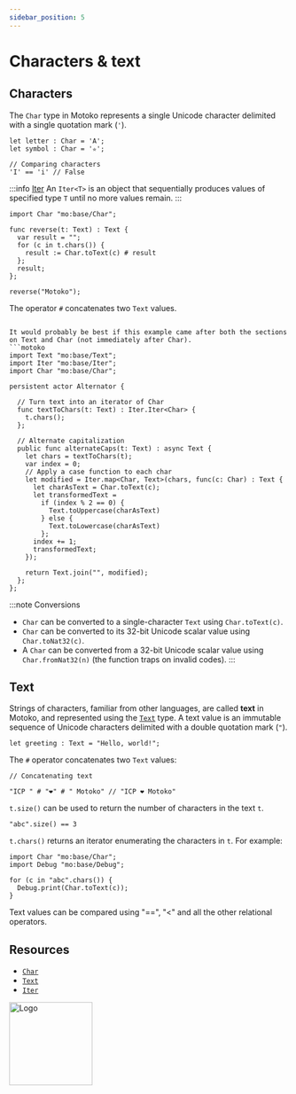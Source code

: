 ```yaml
---
sidebar_position: 5
---
```


# Characters & text

## Characters

The `Char` type in Motoko represents a single Unicode character delimited with a single quotation mark (`'`).

```motoko
let letter : Char = 'A';
let symbol : Char = '✮';

// Comparing characters
'I' == 'i' // False
```


:::info [Iter](https://internetcomputer.org/docs/motoko/base/Iter)
An `Iter<T>` is an object that sequentially produces values of specified type `T` until no more values remain.
:::
``` motoko
import Char "mo:base/Char";

func reverse(t: Text) : Text {
  var result = "";
  for (c in t.chars()) {
    result := Char.toText(c) # result
  };
  result;
};

reverse("Motoko");
```
The operator `#` concatenates two `Text` values.

```

It would probably be best if this example came after both the sections on Text and Char (not immediately after Char).
```motoko
import Text "mo:base/Text";
import Iter "mo:base/Iter";
import Char "mo:base/Char";

persistent actor Alternator {

  // Turn text into an iterator of Char
  func textToChars(t: Text) : Iter.Iter<Char> {
    t.chars();
  };

  // Alternate capitalization
  public func alternateCaps(t: Text) : async Text {
    let chars = textToChars(t);
    var index = 0;
    // Apply a case function to each char
    let modified = Iter.map<Char, Text>(chars, func(c: Char) : Text {
      let charAsText = Char.toText(c);
      let transformedText = 
        if (index % 2 == 0) {
          Text.toUppercase(charAsText)
        } else {
          Text.toLowercase(charAsText)
        };
      index += 1;
      transformedText;
    });

    return Text.join("", modified);
  };
};
```

:::note Conversions

- `Char` can be converted to a single-character `Text` using `Char.toText(c)`.
- `Char` can be converted to its 32-bit Unicode scalar value using `Char.toNat32(c)`.
- A `Char` can be converted from a 32-bit Unicode scalar value using `Char.fromNat32(n)` (the function traps on invalid codes). 
:::

## Text

Strings of characters, familiar from other languages, are called **text** in Motoko, and represented using the [`Text`](https://internetcomputer.org/docs/motoko/base/Text) type. A text value is an immutable sequence of Unicode characters delimited with a double quotation mark (`"`).

```motoko
let greeting : Text = "Hello, world!";
```

The `#` operator concatenates two `Text` values:

``` motoko
// Concatenating text

"ICP " # "❤️" # " Motoko" // "ICP ❤️ Motoko"
```

`t.size()` can be used to return the number of characters in the text `t`.  

```motoko
"abc".size() == 3
```

`t.chars()` returns an iterator enumerating the characters in `t`. For example:  

```motoko  
import Char "mo:base/Char";
import Debug "mo:base/Debug";

for (c in "abc".chars()) {
  Debug.print(Char.toText(c));
}
```

Text values can be compared using "==", "<" and all the other relational operators.

## Resources

- [`Char`](https://internetcomputer.org/docs/motoko/base/Char)
- [`Text`](https://internetcomputer.org/docs/motoko/base/Text)
- [`Iter`](https://internetcomputer.org/docs/motoko/base/Iter)

<img src="https://cdn-assets-eu.frontify.com/s3/frontify-enterprise-files-eu/eyJwYXRoIjoiZGZpbml0eVwvYWNjb3VudHNcLzAxXC80MDAwMzA0XC9wcm9qZWN0c1wvNFwvYXNzZXRzXC8zOFwvMTc2XC9jZGYwZTJlOTEyNDFlYzAzZTQ1YTVhZTc4OGQ0ZDk0MS0xNjA1MjIyMzU4LnBuZyJ9:dfinity:9Q2_9PEsbPqdJNAQ08DAwqOenwIo7A8_tCN4PSSWkAM?width=2400" alt="Logo" width="150" height="150" />